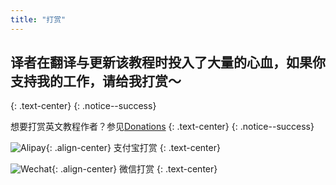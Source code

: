 ```yaml
---
title: "打赏"
---
```


## 译者在翻译与更新该教程时投入了大量的心血，如果你支持我的工作，请给我打赏～
{: .text-center}
{: .notice--success}

想要打赏英文教程作者？参见[Donations](https://3ds.guide/donations)
{: .text-center}
{: .notice--success}

![Alipay](images/alipay-qrcode.jpg){: .align-center}
支付宝打赏
{: .text-center}


![Wechat](images/wechat-qrcode.jpg){: .align-center}
微信打赏
{: .text-center}

